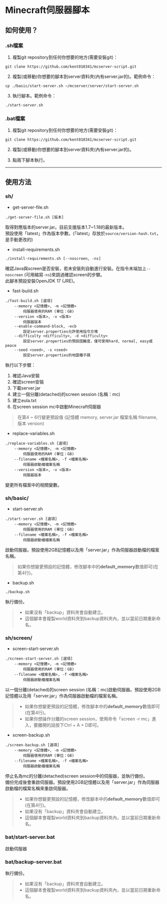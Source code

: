 # Minecraft伺服器腳本

## 如何使用？
### .sh檔案
1. 複製git repository到任何你想要的地方(需要安裝git)：  
```
git clone https://github.com/kent010341/mcserver-script.git
```

2. 複製(或移動)你想要的腳本到server資料夾(內有server.jar的)。範例命令：  
```
cp ./basic/start-server.sh ~/mcserver/server/start-server.sh
```

3. 執行腳本。範例命令：
```
./start-server.sh
```

### .bat檔案
1. 複製git repository到任何你想要的地方(需要安裝git)：   
```
git clone https://github.com/kent010341/mcserver-script.git
```

2. 複製(或移動)你想要的腳本到server資料夾(內有server.jar的)。  

3. 點兩下腳本執行。

---

## 使用方法
### sh/
* get-server-file.sh
```
./get-server-file.sh [版本]
```
取得對應版本的server.jar。目前支援版本1.7\~1.18的最新版本。  
預設使用「latest」作為版本參數。(「latest」存放於`source/version-hash.txt`，是手動更改的)  

* install-requirements.sh
```
./install-requirements.sh [--noscreen, -ns]
```
確認Java與screen是否安裝，若未安裝則自動進行安裝。在指令末端加上`--noscreen` (可用縮寫`-ns`)來跳過確認screen的步驟。  
此腳本預設安裝OpenJDK 17 (JRE)。

* fast-build.sh
```
./fast-build.sh [選項]
    --memory <記憶體>, -m <記憶體>
        伺服器使用的RAM (單位：GB)
    --version <版本>, -v <版本>
        伺服器版本
    --enable-command-block, -ecb   
        設定server.properties允許使用指令方塊
    --difficulty <difficulty>, -d <difficulty> 
        設定server.properties的預設困難度，僅可使用hard, normal, easy或peace
    --seed <seed>, -s <seed>
        設定server.properties的地圖種子碼
```
執行以下步驟： 
1. 確認Java安裝
2. 確認screen安裝
3. 下載server.jar
4. 建立一個分離(detached)的screen session (名稱：mc)
5. 建立eula.txt
6. 在screen session mc中啟動Minecraft伺服器

> 在第4 ~ 6行變更預設值 (記憶體 memory, server.jar 檔案名稱 filename, 版本 version)

* replace-variables.sh
```
./replace-variables.sh [選項]
    --memory <記憶體>, -m <記憶體>
        伺服器使用的RAM (單位：GB)
    --filename <檔案名稱>, -f <檔案名稱>
        伺服器啟動檔檔案名稱
    --version <版本>, -v <版本>
        伺服器版本
```
變更所有檔案中的相關變數。  

### sh/basic/ 
* start-server.sh
```
./start-server.sh [選項]
    --memory <記憶體>, -m <記憶體>
        伺服器使用的RAM (單位：GB)
    --filename <檔案名稱>, -f <檔案名稱>
        伺服器啟動檔檔案名稱
```  
啟動伺服器。預設使用2GB記憶體以及用「server.jar」作為伺服器啟動檔的檔案名稱。  
> 如果你想變更預設的記憶體，修改腳本中的**default_memory**數值即可(在第4行)。  

* backup.sh
```
./backup.sh
```  
執行備份。
> * 如果沒有「backup」資料夾會自動建立。  
> * 這個腳本會複製world資料夾到backup資料夾內，並以當前日期重新命名。   

### sh/screen/
* screen-start-server.sh
```
./screen-start-server.sh [選項]
    --memory <記憶體>, -m <記憶體>
        伺服器使用的RAM (單位：GB)
    --filename <檔案名稱>, -f <檔案名稱>
        伺服器啟動檔檔案名稱
```
以一個分離(detached)的screen session (名稱：mc)啟動伺服器。預設使用2GB記憶體以及用「server.jar」作為伺服器啟動檔的檔案名稱。  
> * 如果你想變更預設的記憶體，修改腳本中的**default_memory**數值即可(在第4行)。  
> * 如果你想操作分離的screen session，使用命令「screen -r mc」進入，要離開的話按下Ctrl + A + D即可。

* screen-backup.sh
```
./screen-backup.sh [選項]
    --memory <記憶體>, -m <記憶體>
        伺服器使用的RAM (單位：GB)
    --filename <檔案名稱>, -f <檔案名稱>
        伺服器啟動檔檔案名稱
```
停止名為mc的分離(detached)screen session中的伺服器，並執行備份。  
備份完成後會重啟伺服器。預設使用2GB記憶體以及用「server.jar」作為伺服器啟動檔的檔案名稱來重啟伺服器。  
> * 如果你想變更預設的記憶體，修改腳本中的**default_memory**數值即可(在第4行)。 
> * 如果沒有「backup」資料夾會自動建立。  
> * 這個腳本會複製world資料夾到backup資料夾內，並以當前日期重新命名。  

### bat/start-server.bat
啟動伺服器

### bat/backup-server.bat
執行備份。
> * 如果沒有「backup」資料夾會自動建立。  
> * 這個腳本會複製world資料夾到backup資料夾內，並以當前日期重新命名。 

